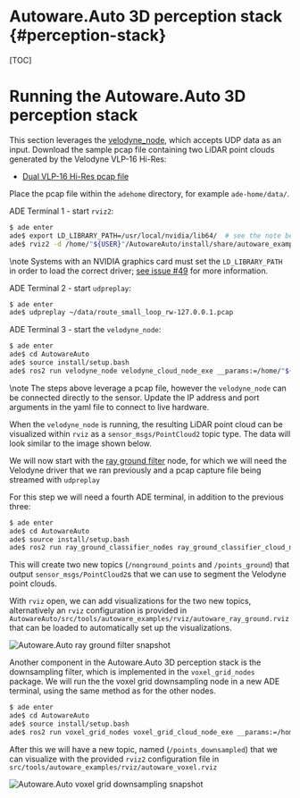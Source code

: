 Autoware.Auto 3D perception stack {#perception-stack}
============

[TOC]

# Running the Autoware.Auto 3D perception stack

This section leverages the [velodyne_node](https://gitlab.com/AutowareAuto/AutowareAuto/tree/master/src/drivers/velodyne_node),
which accepts UDP data as an input. Download the sample pcap file containing two LiDAR point clouds
generated by the Velodyne VLP-16 Hi-Res:

- [Dual VLP-16 Hi-Res pcap file](https://drive.google.com/open?id=1vNA009j-tsVVqSeYRCKh_G_tkJQrHvP-)

Place the pcap file within the `adehome` directory, for example `ade-home/data/`.

ADE Terminal 1 - start `rviz2`:

```bash
$ ade enter
ade$ export LD_LIBRARY_PATH=/usr/local/nvidia/lib64/  # see the note below
ade$ rviz2 -d /home/"${USER}"/AutowareAuto/install/share/autoware_examples/rviz/autoware.rviz
```
\note
Systems with an NVIDIA graphics card must set the `LD_LIBRARY_PATH` in order to load the correct
driver; [see issue #49](https://gitlab.com/AutowareAuto/AutowareAuto/issues/49) for more information.

ADE Terminal 2 - start `udpreplay`:

```bash
$ ade enter
ade$ udpreplay ~/data/route_small_loop_rw-127.0.0.1.pcap
```

ADE Terminal 3 - start the `velodyne_node`:

```bash
$ ade enter
ade$ cd AutowareAuto
ade$ source install/setup.bash
ade$ ros2 run velodyne_node velodyne_cloud_node_exe __params:=/home/"${USER}"/AutowareAuto/src/drivers/velodyne_node/param/vlp16_test.param.yaml
```

\note
The steps above leverage a pcap file, however the `velodyne_node` can be connected directly to
the sensor. Update the IP address and port arguments in the yaml file to connect to live hardware.

When the `velodyne_node` is running, the resulting LiDAR point cloud can be visualized within `rviz` as
a `sensor_msgs/PointCloud2` topic type. The data will look similar to the image shown below.

We will now start with the [ray ground filter](../../../src/perception/filters/ray_ground_classifier)
node, for which we will need the Velodyne driver that we ran previously and a pcap capture file
being streamed with `udpreplay`

For this step we will need a fourth ADE terminal, in addition to the previous three:

```bash
$ ade enter
ade$ cd AutowareAuto
ade$ source install/setup.bash
ade$ ros2 run ray_ground_classifier_nodes ray_ground_classifier_cloud_node_exe __params:=/home/"${USER}"/AutowareAuto/src/perception/filters/ray_ground_classifier_nodes/param/vlp16_lexus.param.yaml
```

This will create two new topics (`/nonground_points` and `/points_ground`) that output
`sensor_msgs/PointCloud2`s that we can use to segment the Velodyne point clouds.

With `rviz` open, we can add visualizations for the two new topics, alternatively an `rviz`
configuration is provided in `AutowareAuto/src/tools/autoware_examples/rviz/autoware_ray_ground.rviz`
that can be loaded to automatically set up the visualizations.

![Autoware.Auto ray ground filter snapshot](autoware-auto-ray-ground-filter.png)

Another component in the Autoware.Auto 3D perception stack is the downsampling filter, which is
implemented in the `voxel_grid_nodes` package.
We will run the the voxel grid downsampling node in a new ADE terminal, using the same method as
for the other nodes.

```bash
$ ade enter
ade$ cd AutowareAuto
ade$ source install/setup.bash
ade$ ros2 run voxel_grid_nodes voxel_grid_cloud_node_exe __params:=/home/"${USER}"/AutowareAuto/src/perception/filters/voxel_grid_nodes/param/vlp16_lexus_centroid.param.yaml
```

After this we will have a new topic, named (`/points_downsampled`) that we can visualize with the
provided `rviz2` configuration file in `src/tools/autoware_examples/rviz/autoware_voxel.rviz`

![Autoware.Auto voxel grid downsampling snapshot](autoware-auto-voxel-grid-downsampling.png)

